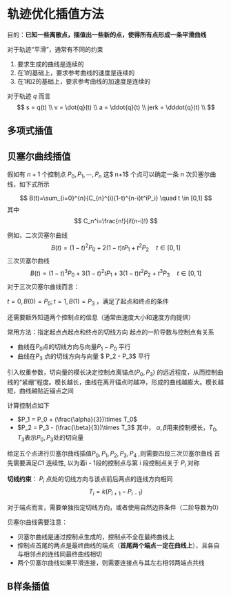 # 轨迹优化插值方法

目的：**已知一些离散点，插值出一些新的点，使得所有点形成一条平滑曲线**

对于轨迹“平滑”，通常有不同的约束
1. 要求生成的曲线是连续的
2. 在1的基础上，要求参考曲线的速度是连续的
3. 在1和2的基础上，要求参考曲线的加速度是连续的

对于轨迹 $q$ 而言
$$
s = q(t) \\
v = \dot{q}(t) \\
a = \ddot{q}(t) \\
jerk = \dddot{q}(t) \\
$$

## 多项式插值






## 贝塞尔曲线插值
假如有 $n+1$ 个控制点 $P_0,P_1,\cdots,P_n$ 这$ n+1$ 个点可以确定一条 $n$ 次贝塞尔曲线，如下式所示

$$
B(t)=\sum_{i=0}^{n}{C_{n}^{i}(1-t)^{n-i}t^iP_i} \quad t \in [0,1]
$$
其中
$$
C_n^i=\frac{n!}{i!(n-i)!}
$$

例如，二次贝塞尔曲线
$$
B(t) = (1-t)^2P_0+2(1-t)tP_1 + t^2P_2 \quad t \in [0,1] 
$$
三次贝塞尔曲线
$$
B(t) = (1-t)^3P_0 + 3(1-t)^2tP_1+ 3(1-t)t^2P_2 + t^3P_3 \quad t \in [0,1]
$$
对于三次贝塞尔曲线而言： 

$t=0, B(0)=P_0; t=1, B(1) = P_3$ ，满足了起点和终点的条件

还需要额外知道两个控制点的信息（通常由速度大小和速度方向提供） 

 常用方法：指定起点点起点和终点的切线方向
起点的一阶导数与控制点有关系
- 曲线在$P_0$点的切线方向与向量$P_1 - P_0$ 平行
- 曲线在$P_3$ 点的切线方向与向量 $ P_2 - P_3$ 平行

引入权重参数，切向量的模长决定控制点离锚点$(P_0, P_3)$ 的远近程度，从而控制曲线的“紧绷”程度。模长越长，曲线在离开锚点时越冲，形成的曲线越膨大。模长越短，曲线越贴近锚点之间

计算控制点如下
- $P_1 = P_0 + (\frac{\alpha}{3})\times T_0$
- $P_2 = P_3 - (\frac{\beta}{3})\times T_3$
其中， $\alpha, \beta$用来控制模长，$T_0, T_3$表示$P_0, P_3$处的切向量



给定五个点进行贝塞尔曲线插值$P_0, P_1, P_2, P_3, P_4$ ,则需要四段三次贝塞尔曲线
首先需要满足$C1$ 连续性, 以为着i - 1段的控制点与第 i 段控制点关于 $P_i$ 对称

**切线约束**： $P_i$ 点处的切线方向与该点前后两点的连线方向相同
$$
T_i = k(P_{i+1} - P_{i-1})
$$

对于端点而言，需要单独指定切线方向，或者使用自然边界条件（二阶导数为0）

贝塞尔曲线需要注意：
- 贝塞尔曲线是通过控制点生成的，控制点不全在最终曲线上
- 控制点首尾的两点是最终曲线的端点（**首尾两个端点一定在曲线上**），且各自与相邻点的连线同最终曲线相切
- 两个贝塞尔曲线如果平滑连接，则需要连接点与其左右相邻两端点共线





## B样条插值



